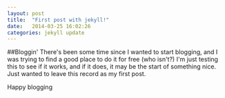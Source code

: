 ```yaml
---
layout: post
title:  "First post with jekyll!"
date:   2014-03-25 16:02:26
categories: jekyll update
---
```


##Bloggin'
There's been some time since I wanted to start blogging, and I was trying to find a good place to do it for free (who isn't?)
I'm just testing this to see if it works, and if it does, it may be the start of something nice. Just wanted to leave this record as my first post.

Happy blogging